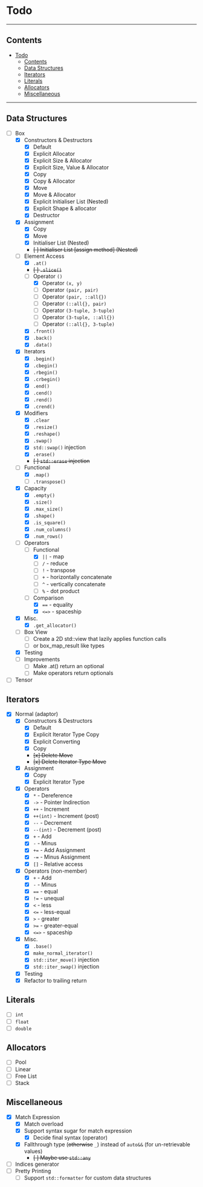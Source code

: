 # Todo

---

## Contents

- [Todo](#todo)
  - [Contents](#contents)
  - [Data Structures](#data-structures)
  - [Iterators](#iterators)
  - [Literals](#literals)
  - [Allocators](#allocators)
  - [Miscellaneous](#miscellaneous)

---

## Data Structures

- [ ] Box
  - [x] Constructors & Destructors
    - [x] Default
    - [x] Explicit Allocator
    - [x] Explicit Size & Allocator
    - [x] Explicit Size, Value & Allocator
    - [x] Copy
    - [x] Copy & Allocator
    - [x] Move
    - [x] Move & Allocator
    - [x] Explicit Initialiser List (Nested)
    - [x] Explicit Shape & allocator
    - [x] Destructor
  - [x] Assignment
    - [x] Copy
    - [x] Move
    - [x] Initialiser List (Nested)
    - ~~[ ] Initialiser List [assign method] (Nested)~~
  - [ ] Element Access
    - [x] `.at()`
    - ~~[ ] `.slice()`~~
    - [ ] Operator `()`
      - [x] Operator `(x, y)`
      - [ ] Operator `(pair, pair)`
      - [ ] Operator `(pair, ::all{})`
      - [ ] Operator `(::all{}, pair)`
      - [ ] Operator `(3-tuple, 3-tuple)`
      - [ ] Operator `(3-tuple, ::all{})`
      - [ ] Operator `(::all{}, 3-tuple)`
    - [x] `.front()`
    - [x] `.back()`
    - [x] `.data()`
  - [x] Iterators
    - [x] `.begin()`
    - [x] `.cbegin()`
    - [x] `.rbegin()`
    - [x] `.crbegin()`
    - [x] `.end()`
    - [x] `.cend()`
    - [x] `.rend()`
    - [x] `.crend()`
  - [x] Modifiers
    - [x] `.clear`
    - [x] `.resize()`
    - [x] `.reshape()`
    - [x] `.swap()`
    - [x] `std::swap()` injection
    - [x] `.erase()`
    - ~~[ ] `std::erase` injection~~
  - [ ] Functional
    - [x] `.map()`
    - [ ] `.transpose()`
  - [x] Capacity
    - [x] `.empty()`
    - [x] `.size()`
    - [x] `.max_size()`
    - [x] `.shape()`
    - [x] `.is_square()`
    - [x] `.num_columns()`
    - [x] `.num_rows()`
  - [ ] Operators
    - [ ] Functional
      - [x] `||` - map
      - [ ] `/` - reduce
      - [ ] `!` - transpose
      - [ ] `+` - horizontally concatenate
      - [ ] `^` - vertically concatenate
      - [ ] `%` - dot product
    - [ ] Comparison
      - [x] `==` - equality
      - [x] `<=>` - spaceship
  - [x] Misc.
    - [x] `.get_allocator()`
  - [ ] Box View
    - [ ] Create a 2D std::view that lazily applies function calls
    - [ ] or box_map_result like types
  - [x] Testing
  - [ ] Improvements
    - [ ] Make .at() return an optional
    - [ ] Make operators return optionals
- [ ] Tensor

## Iterators

- [x] Normal (adaptor)
  - [x] Constructors & Destructors
    - [x] Default
    - [x] Explicit Iterator Type Copy
    - [x] Explicit Converting
    - [x] Copy
    - ~~[x] Delete Move~~
    - ~~[x] Delete Iterator Type Move~~
  - [x] Assignment
    - [x] Copy
    - [x] Explicit Iterator Type
  - [x] Operators
    - [x] `*` - Dereference
    - [x] `->` - Pointer Indirection
    - [x] `++` - Increment
    - [x] `++(int)` - Increment (post)
    - [x] `--` - Decrement
    - [x] `--(int)` - Decrement (post)
    - [x] `+` - Add
    - [x] `-` - Minus
    - [x] `+=` - Add Assignment
    - [x] `-=` - Minus Assignment
    - [x] `[]` - Relative access
  - [x] Operators (non-member)
    - [x] `+` - Add
    - [x] `-` - Minus
    - [x] `==` - equal
    - [x] `!=` - unequal
    - [x] `<` - less
    - [x] `<=` - less-equal
    - [x] `>` - greater
    - [x] `>=` - greater-equal
    - [x] `<=>` - spaceship
  - [x] Misc.
    - [x] `.base()`
    - [x] `make_normal_iterator()`
    - [x] `std::iter_move()` injection
    - [x] `std::iter_swap()` injection
  - [x] Testing
  - [x] Refactor to trailing return

## Literals

- [ ] `int`
- [ ] `float`
- [ ] `double`

## Allocators

- [ ] Pool
- [ ] Linear
- [ ] Free List
- [ ] Stack

## Miscellaneous

- [x] Match Expression
  - [x] Match overload
  - [x] Support syntax sugar for match expression
    - [x] Decide final syntax (operator)
  - [x] Fallthrough type (~~otherwise~~ `_`) instead of `auto&&` (for un-retrievable values)
    - ~~[ ] Maybe use `std::any`~~
- [ ] Indices generator
- [ ] Pretty Printing
  - [ ] Support `std::formatter` for custom data structures
